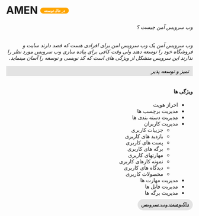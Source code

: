 <div dir="rtl" align="right">
<h1 dir="ltr" align="left">
AMEN
<div style="display:inline-block;borde-radius:20px;background:orange;color:#fff;font-size:10px;padding:2px 10px;border-radius:10px;position:relative;top:-5px;">
در حال توسعه
</div>
</h1>
<h6>وب سرویس آمن چیست ؟<h6>
<p>وب سرویس آمن یک وب سرویس امن برای افرادی هست که قصد دارند سایت و فروشگاه خود را توسعه دهند ولی وقت کافی برای پیاده سازی وب سرویس مورد نظر را ندارند این سرویس متشکل از ویژگی های است که کد نویسی و توسعه را آسان مینماید.</p>

<div style="background:rgba(0,0,0,.1);padding:5px 10px;color:#000;margin:10px 0">تمیز و توسعه پذیر</div>


#### ویژگی ها
- احراز هویت
- مدیریت برچسب ها
- مدیریت دسته بندی ها
- مدیریت کاربران
    - جزییات کاربری
    - بازدید های کاربری
    - پست های کاربری 
    - برگه های کاربری
    - مهارتهای کاربری
    - نمونه کارهای کاربری
    - دیدگاه های کاربری
    - محصولات کاربری
- مدیریت مهارت ها
- مدیریت فایل ها
- مدیریت برگه ها

<a style="background:rgba(0,0,0,.1);color:#000;padding:5px 10px 8px;border-radius:20px;" href="https://documenter.getpostman.com/view/14577533/TzmBCtDy#7ee5cd45-65dd-4666-a9d6-b7d498982d75" target="_blank">
داکیومنت وب سرویس
</a>

</div>
